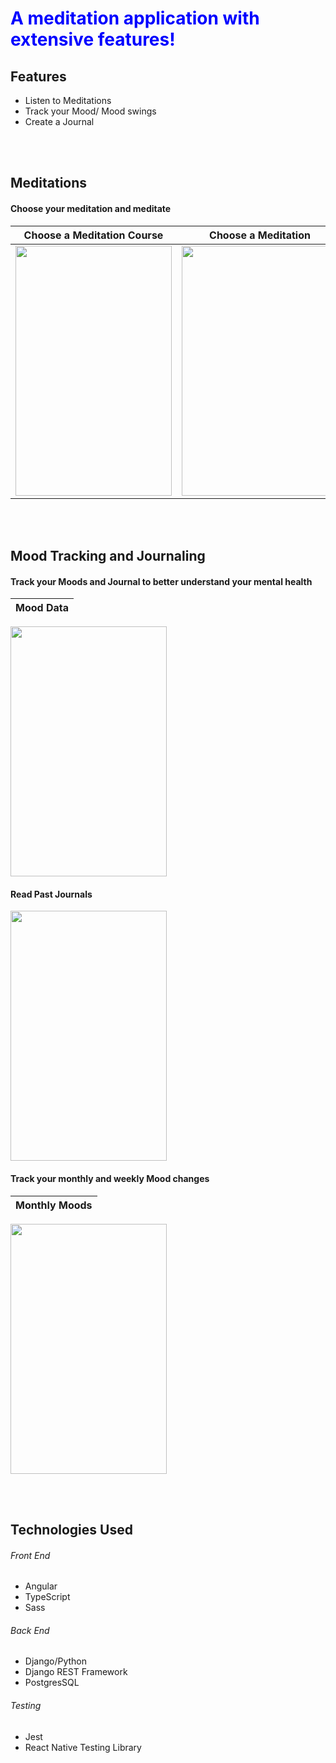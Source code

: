 <h1 style="color:blue">A meditation application with extensive features!</h1>

<h2> Features</h2>
<ul>
 <li>Listen to Meditations</li>
   <li>Track your Mood/ Mood swings</li>
   <li>Create a Journal</li>
 </ul>

<br></br>
<h2> Meditations </h2>
<h4>Choose your meditation and meditate</h4>

Choose a Meditation Course |  Choose a Meditation      |  Listen to the Meditation |  
:-------------------------:|:-------------------------:|:-------------------------:|
<image src='src/images/docImages/choose_meditation_course.png'  width=250 height=400 /> |  <image src='src/images/docImages/meditation_web_app_fs_photo.png'  width=250 height=400 /> |  <image src='src/images/docImages/individual_meditation.png'  width=250 height=400 />  | 



<br></br>
<h2> Mood Tracking and Journaling </h2>

<h4>Track your Moods and Journal to better understand your mental health</h4>

Mood Data            |  
:-------------------------:|
<image src='src/images/docImages/meditation_web_app_journal_photo.png'  width=250 height=400 />  

<h4>Read Past Journals</h4>
<image src='src/images/docImages/all_journals.png'  width=250 height=400 />

<h4>Track your monthly and weekly Mood changes</h4>

Monthly Moods              |  
:-------------------------:|
<image src='src/images/docImages/journal_data.png'  width=250 height=400 />  


<br></br>
<h2> Technologies Used </h2>
<h6> Front End </h6>
<ul>
 <li>Angular</li>
 <li>TypeScript</li>
 <li>Sass</li>
 </ul>
 
 <h6> Back End </h6>
<ul>
 <li>Django/Python</li>
 <li>Django REST Framework</li>
  <li>PostgresSQL</li>
 </ul>
 
<h6>Testing</h6>
<ul>
 <li>Jest</li>
 <li>React Native Testing Library</li>
 </ul>

